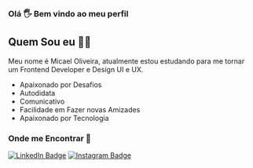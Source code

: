 ### Olá 🖐 Bem vindo ao meu perfil
## Quem Sou eu 🧔🏻 
Meu nome é Micael Oliveira, atualmente estou estudando para me tornar um Frontend Developer e Design UI e UX.

- Apaixonado por Desafios 
- Autodidata
- Comunicativo
- Facilidade em Fazer novas Amizades
- Apaixonado por Tecnologia

### Onde me Encontrar 📌
[![LinkedIn Badge](https://img.shields.io/badge/-MicaelOliveira-6495ED?style=flat-square&labelColor=6495ED&logo=linkedin&logoColor=white&link=https://www.linkedin.com/in/MicaelOliveira)](https://www.linkedin.com/in/micaeloliveira-ms)
[![Instagram Badge](https://img.shields.io/badge/-@MicaelOlivera-DD2A7B?style=flat-square&labelColor=DD2A7B&logo=instagram&logoColor=white&link=https://www.instagram.com/MicaelOliveira)](https://www.instagram.com/micael37oliveira_/)


